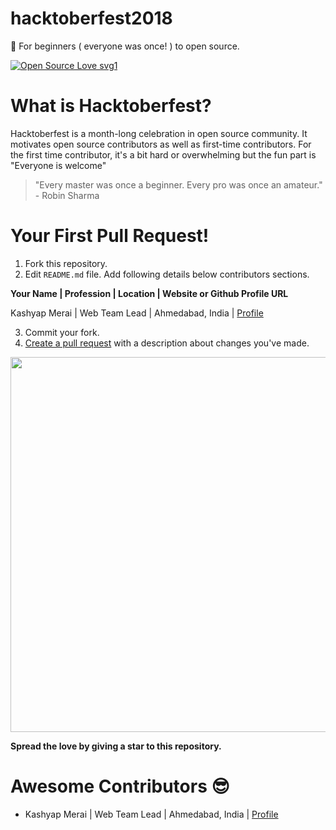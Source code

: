 # hacktoberfest2018
🎉 For beginners ( everyone was once! ) to open source. 

[![Open Source Love svg1](https://badges.frapsoft.com/os/v1/open-source.svg?v=103)](https://github.com/ellerbrock/open-source-badges/)

# What is Hacktoberfest?
Hacktoberfest is a month-long celebration in open source community. It motivates open source contributors as well as first-time contributors. For the first time contributor, it's a bit hard or overwhelming but the fun part is "Everyone is welcome"


> "Every master was once a beginner. Every pro was once an amateur." - Robin Sharma

# Your First Pull Request!
1. Fork this repository.
2. Edit `README.md` file. Add following details below contributors sections.


**Your Name | Profession | Location | Website or Github Profile URL**


Kashyap Merai | Web Team Lead | Ahmedabad, India | [Profile](http://kamerk22.github.io)


3. Commit your fork.
4. [Create a pull request](https://services.github.com/on-demand/intro-to-github/create-pull-request) with a description about changes you've made.

<img src="https://raw.githubusercontent.com/kamerk22/hacktoberfest2018/master/kudos.gif?token=AK-Ga0jyOvO7uKx2VtOgeh66273ZL7Ciks5bzg5jwA%3D%3D" width="600"  />
  
**Spread the love by giving a star to this repository.**



# Awesome Contributors 😎
- Kashyap Merai | Web Team Lead | Ahmedabad, India | [Profile](http://kamerk22.github.io)

